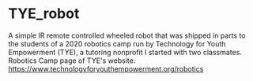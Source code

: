 # TYE_robot
A simple IR remote controlled wheeled robot that was shipped in parts to the students of a 2020 robotics camp run by Technology for Youth Empowerment (TYE), a tutoring nonprofit I started with two classmates. Robotics Camp page of TYE's website: https://www.technologyforyouthempowerment.org/robotics 
